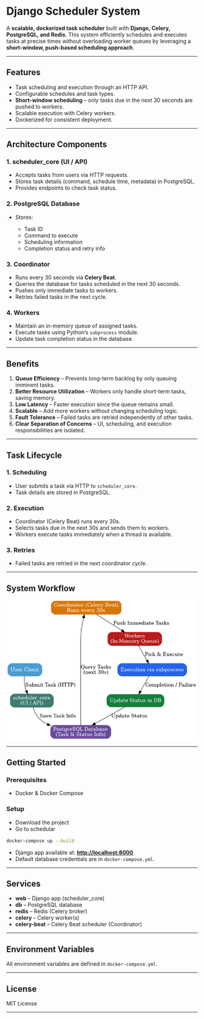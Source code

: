 # **Django Scheduler System**

A **scalable, dockerized task scheduler** built with **Django, Celery, PostgreSQL, and Redis**.
This system efficiently schedules and executes tasks at precise times without overloading worker queues by leveraging a **short-window, push-based scheduling approach**.

---

## **Features**

* Task scheduling and execution through an HTTP API.
* Configurable schedules and task types.
* **Short-window scheduling** – only tasks due in the next 30 seconds are pushed to workers.
* Scalable execution with Celery workers.
* Dockerized for consistent deployment.

---

## **Architecture Components**

### **1. scheduler\_core (UI / API)**

* Accepts tasks from users via HTTP requests.
* Stores task details (command, schedule time, metadata) in PostgreSQL.
* Provides endpoints to check task status.

### **2. PostgreSQL Database**

* Stores:

  * Task ID
  * Command to execute
  * Scheduling information
  * Completion status and retry info

### **3. Coordinator**

* Runs every 30 seconds via **Celery Beat**.
* Queries the database for tasks scheduled in the next 30 seconds.
* Pushes only immediate tasks to workers.
* Retries failed tasks in the next cycle.

### **4. Workers**

* Maintain an in-memory queue of assigned tasks.
* Execute tasks using Python’s `subprocess` module.
* Update task completion status in the database.

---

## **Benefits**

1. **Queue Efficiency** – Prevents long-term backlog by only queuing imminent tasks.
2. **Better Resource Utilization** – Workers only handle short-term tasks, saving memory.
3. **Low Latency** – Faster execution since the queue remains small.
4. **Scalable** – Add more workers without changing scheduling logic.
5. **Fault Tolerance** – Failed tasks are retried independently of other tasks.
6. **Clear Separation of Concerns** – UI, scheduling, and execution responsibilities are isolated.

---

## **Task Lifecycle**

### 1. **Scheduling**

* User submits a task via HTTP to `scheduler_core`.
* Task details are stored in PostgreSQL.

### 2. **Execution**

* Coordinator (Celery Beat) runs every 30s.
* Selects tasks due in the next 30s and sends them to workers.
* Workers execute tasks immediately when a thread is available.

### 3. **Retries**

* Failed tasks are retried in the next coordinator cycle.

---

## **System Workflow**

![Scheduler Flowchart](./scheduler_flowchart.png)

---

## **Getting Started**

### **Prerequisites**

* Docker & Docker Compose

### **Setup**
* Download the project 
* Go to schedular
```sh
docker-compose up --build
```

* Django app available at: **[http://localhost:8000](http://localhost:8000)**
* Default database credentials are in `docker-compose.yml`.

---

## **Services**

* **web** – Django app (scheduler\_core)
* **db** – PostgreSQL database
* **redis** – Redis (Celery broker)
* **celery** – Celery worker(s)
* **celery-beat** – Celery Beat scheduler (Coordinator)

---

## **Environment Variables**

All environment variables are defined in `docker-compose.yml`.

---

## **License**

MIT License

---
